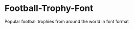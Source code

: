 Football-Trophy-Font
====================

Popular football trophies from around the world in font format
